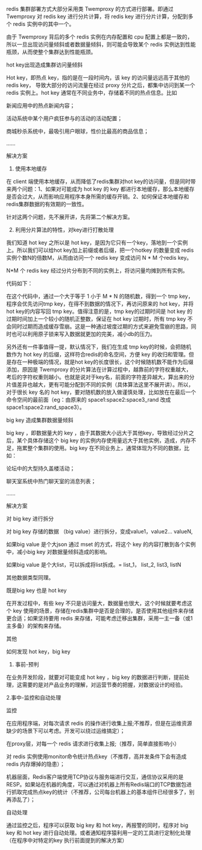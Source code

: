 redis 集群部署方式大部分采用类 Twemproxy 的方式进行部署。即通过 Twemproxy 对 redis key 进行分片计算，将 redis key 进行分片计算，分配到多个 redis 实例中的其中一个。

由于 Twemproxy 背后的多个 redis 实例在内存配置和 cpu 配置上都是一致的，所以一旦出现访问量倾斜或者数据量倾斜，则可能会导致某个 redis 实例达到性能瓶颈，从而使整个集群达到性能瓶颈。

hot key出现造成集群访问量倾斜

Hot key，即热点 key，指的是在一段时间内，该 key 的访问量远远高于其他的 redis key， 导致大部分的访问流量在经过 proxy 分片之后，都集中访问到某一个 redis 实例上。hot key 通常在不同业务中，存储着不同的热点信息。比如

新闻应用中的热点新闻内容；

活动系统中某个用户疯狂参与的活动的活动配置；

商城秒杀系统中，最吸引用户眼球，性价比最高的商品信息； 

……

解决方案

1. 使用本地缓存

在 client 端使用本地缓存，从而降低了redis集群对hot key的访问量，但是同时带来两个问题：1、如果对可能成为 hot key 的 key 都进行本地缓存，那么本地缓存是否会过大，从而影响应用程序本身所需的缓存开销。2、如何保证本地缓存和redis集群数据的有效期的一致性。 

针对这两个问题，先不展开讲，先将第二个解决方案。

2. 利用分片算法的特性，对key进行打散处理

我们知道 hot key 之所以是 hot key，是因为它只有一个key，落地到一个实例上。所以我们可以给hot key加上前缀或者后缀，把一个hotkey 的数量变成 redis 实例个数N的倍数M，从而由访问一个 redis key 变成访问 N * M 个redis key。 

N*M 个 redis key 经过分片分布到不同的实例上，将访问量均摊到所有实例。

代码如下：

在这个代码中，通过一个大于等于 1 小于 M * N 的随机数，得到一个 tmp key，程序会优先访问tmp key，在得不到数据的情况下，再访问原来的 hot key，并将 hot key的内容写回 tmp key。值得注意的是，tmp key的过期时间是 hot key 的过期时间加上一个较小的随机正整数，保证在 hot key 过期时，所有 tmp key 不会同时过期而造成缓存雪崩。这是一种通过坡度过期的方式来避免雪崩的思路，同时也可以利用原子锁来写入数据就更加的完美，减小db的压力。

另外还有一件事值得一提，默认情况下，我们在生成 tmp key的时候，会把随机数作为 hot key 的后缀，这样符合redis的命名空间，方便 key 的收归和管理。但是存在一种极端的情况，就是hot key的长度很长，这个时候随机数不能作为后缀添加，原因是 Twemproxy 的分片算法在计算过程中，越靠前的字符权重越大，考后的字符权重则越小。也就是说对于key名，前面的字符差异越大，算出来的分片值差异也越大，更有可能分配到不同的实例（具体算法这里不展开讲）。所以，对于很长 key 名的 hot key，要对随机数的放入做谨慎处理，比如放在在最后一个命令空间的最前面（eg：由原来的 space1:space2:space3_rand 改成 space1:space2:rand_space3）。

big key 造成集群数据量倾斜

big key ，即数据量大的 key ，由于其数据大小远大于其他key，导致经过分片之后，某个具体存储这个 big key 的实例内存使用量远大于其他实例，造成，内存不足，拖累整个集群的使用。big key 在不同业务上，通常体现为不同的数据，比如：

论坛中的大型持久盖楼活动；

聊天室系统中热门聊天室的消息列表； 

……

解决方案

对 big key 进行拆分

对 big key 存储的数据 （big value）进行拆分，变成value1，value2… valueN,

如果big value 是个大json 通过 mset 的方式，将这个 key 的内容打散到各个实例中，减小big key 对数据量倾斜造成的影响。

如果big value 是个大list，可以拆成将list拆成。= list_1， list_2, list3, listN

其他数据类型同理。

既是big key 也是 hot key

在开发过程中，有些 key 不只是访问量大，数据量也很大，这个时候就要考虑这个 key 使用的场景，存储在redis集群中是否是合理的，是否使用其他组件来存储更合适；如果坚持要用 redis 来存储，可能考虑迁移出集群，采用一主一备（或1主多备）的架构来存储。

其他

如何发现 hot key，big key

1. 事前-预判

在业务开发阶段，就要对可能变成 hot key ，big key 的数据进行判断，提前处理，这需要的是对产品业务的理解，对运营节奏的把握，对数据设计的经验。

2.事中-监控和自动处理

监控

在应用程序端，对每次请求 redis 的操作进行收集上报;不推荐，但是在运维资源缺少的场景下可以考虑。开发可以绕过运维搞定）；

在proxy层，对每一个 redis 请求进行收集上报;（推荐，简单直接影响小）

对 redis 实例使用monitor命令统计热点key（不推荐，高并发条件下会有造成redis 内存爆掉的隐患）；

机器层面，Redis客户端使用TCP协议与服务端进行交互，通信协议采用的是RESP。如果站在机器的角度，可以通过对机器上所有Redis端口的TCP数据包进行抓取完成热点key的统计（不推荐，公司每台机器上的基本组件已经很多了，别再添乱了）；

自动处理

通过监控之后，程序可以获取 big key 和 hot key，再报警的同时，程序对 big key 和 hot key 进行自动处理。或者通知程序猿利用一定的工具进行定制化处理（在程序中对特定的key 执行前面提到的解决方案）
